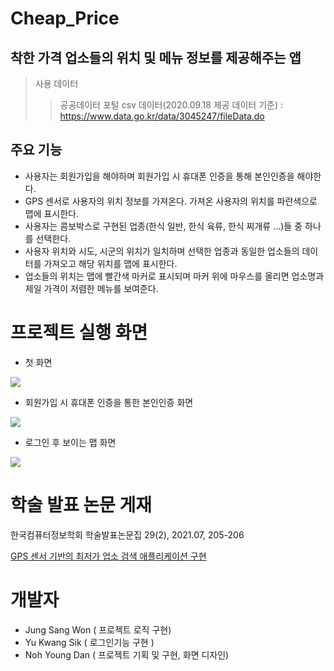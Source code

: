 # Cheap_Price

## 착한 가격 업소들의 위치 및 메뉴 정보를 제공해주는 앱

> 사용 데이터
>   >공공데이터 포털 csv 데이터(2020.09.18 제공 데이터 기준) : <https://www.data.go.kr/data/3045247/fileData.do>

## 주요 기능
* 사용자는 회원가입을 해야하며 회원가입 시 휴대폰 인증을 통해 본인인증을 해야한다.
* GPS 센서로 사용자의 위치 정보를 가져온다. 가져온 사용자의 위치를 파란색으로 맵에 표시한다.
* 사용자는 콤보박스로 구현된 업종(한식 일반, 한식 육류, 한식 찌개류 ...)들 중 하나를 선택한다.
* 사용자 위치와 시도, 시군의 위치가 일치하며 선택한 업종과 동일한 업소들의 데이터를 가져오고 해당 위치를 맵에 표시한다.
* 업소들의 위치는 맵에 빨간색 마커로 표시되며 마커 위에 마우스를 올리면 업소명과 제일 가격이 저렴한 메뉴를 보여준다.

# 프로젝트 실행 화면
+ 첫 화면
<img src="https://user-images.githubusercontent.com/38938145/132992197-d9fef760-885d-45c9-854b-e5715a3dfacb.png"/>

+ 회원가입 시 휴대폰 인증을 통한 본인인증 화면
<img src="https://user-images.githubusercontent.com/38938145/132992285-5dd11b94-48ca-44d3-9c54-cafa5b17d916.png"/>

+ 로그인 후 보이는 맵 화면
<img src="https://user-images.githubusercontent.com/38938145/132992332-d939681d-0cc6-4830-8a58-6cb68a71dedd.png"/>

# 학술 발표 논문 게재
한국컴퓨터정보학회 학술발표논문집  29(2), 2021.07, 205-206

[GPS 센서 기반의 최저가 업소 검색 애플리케이션 구현](https://www.dbpia.co.kr/journal/articleDetail?nodeId=NODE10593179)

# 개발자

* Jung Sang Won ( 프로젝트 로직 구현)
* Yu Kwang Sik  ( 로그인기능 구현 ) 
* Noh Young Dan ( 프로젝트 기획 및 구현, 화면 디자인)

